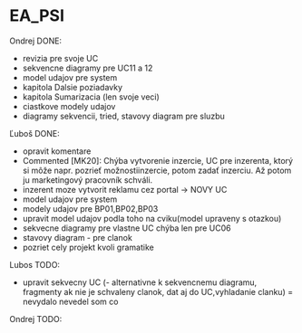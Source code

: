# EA_PSI

Ondrej DONE:
- revizia pre svoje UC
- sekvencne diagramy pre UC11 a 12
- model udajov pre system
- kapitola Dalsie poziadavky
- kapitola Sumarizacia (len svoje veci)
- ciastkove modely udajov
- diagramy sekvencii, tried, stavovy diagram pre sluzbu

Ľuboš DONE:
- opravit komentare
- Commented [MK20]: Chýba vytvorenie inzercie, UC pre inzerenta, ktorý si môže napr. pozrieť možnostiinzercie, potom zadať inzerciu. Až potom ju
marketingový pracovník schváli. 
- inzerent moze vytvorit reklamu cez portal -> NOVY UC
- model udajov pre system
- modely udajov pre BP01,BP02,BP03
- upravit model udajov podla toho na cviku(model upraveny s otazkou)
- sekvecne diagramy pre vlastne UC chýba len pre UC06
- stavovy diagram - pre clanok
- pozriet cely projekt kvoli gramatike

Lubos TODO:
- upravit sekvecny UC (- alternativne k sekvencnemu diagramu, fragmenty ak nie je schvaleny clanok, dat aj do UC,vyhladanie clanku) = nevydalo nevedel som co

Ondrej TODO:



